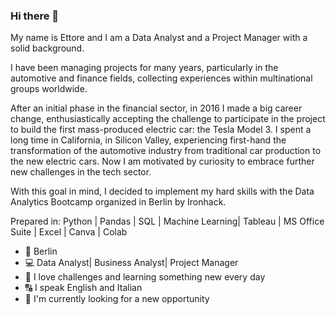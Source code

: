 ### Hi there 👋
My name is Ettore and I am a Data Analyst and a Project Manager with a solid background.

I have been managing projects for many years, particularly in the automotive and finance fields, collecting experiences within multinational groups worldwide.

After an initial phase in the financial sector, in 2016 I made a big career change, enthusiastically accepting the challenge to participate in the project to build the first mass-produced electric car: the Tesla Model 3. I spent a long time in California, in Silicon Valley, experiencing first-hand the transformation of the automotive industry from traditional car production to the new electric cars.
Now I am motivated by curiosity to embrace further new challenges in the tech sector. 

With this goal in mind, I decided to implement my hard skills with the Data Analytics Bootcamp organized in Berlin by Ironhack.

Prepared in: Python | Pandas | SQL | Machine Learning| Tableau | MS Office Suite | Excel | Canva | Colab

- 🏡 Berlin
- 💻 Data Analyst| Business Analyst| Project Manager
- 🚀 I love challenges and learning something new every day
- 🔠 I speak English and Italian
- 🎯 I'm currently looking for a new opportunity


<!--
**EttoreRC/EttoreRC** is a ✨ _special_ ✨ repository because its `README.md` (this file) appears on your GitHub profile.

Here are some ideas to get you started:

- 🔭 I’m currently working on ...
- 🌱 I’m currently learning ...
- 👯 I’m looking to collaborate on ...
- 🤔 I’m looking for help with ...
- 💬 Ask me about ...
- 📫 How to reach me: ...
- 😄 Pronouns: ...
- ⚡ Fun fact: ...
-->
